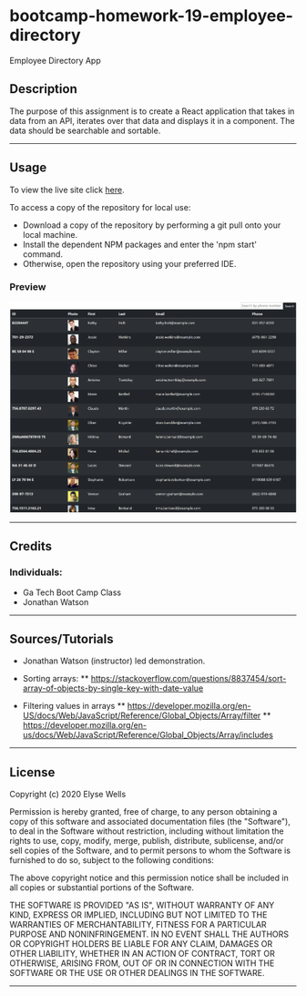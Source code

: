 

# bootcamp-homework-19-employee-directory
Employee Directory App

## Description

The purpose of this assignment is to create a React application that takes in data from an API, iterates over that data and displays it in a component.  The data should be searchable and sortable.  

---
## Usage

To view the live site click [here](https://ewells89.github.io/bootcamp-homework-19-employee-directory/).

To access a copy of the repository for local use:
* Download a copy of the repository by performing a git pull onto your local machine.
* Install the dependent NPM packages and enter the 'npm start' command.
* Otherwise, open the repository using your preferred IDE.

### Preview
![screenshot](public\screenshot-of-app.png)

---
## Credits

### Individuals:
* Ga Tech Boot Camp Class
* Jonathan Watson

---

## Sources/Tutorials
* Jonathan Watson (instructor) led demonstration.
* Sorting arrays:
** https://stackoverflow.com/questions/8837454/sort-array-of-objects-by-single-key-with-date-value

* Filtering values in arrays
** https://developer.mozilla.org/en-US/docs/Web/JavaScript/Reference/Global_Objects/Array/filter
** https://developer.mozilla.org/en-us/docs/Web/JavaScript/Reference/Global_Objects/Array/includes


---
## License

Copyright (c) 2020 Elyse Wells

Permission is hereby granted, free of charge, to any person obtaining a copy
of this software and associated documentation files (the "Software"), to deal
in the Software without restriction, including without limitation the rights
to use, copy, modify, merge, publish, distribute, sublicense, and/or sell
copies of the Software, and to permit persons to whom the Software is
furnished to do so, subject to the following conditions:

The above copyright notice and this permission notice shall be included in all
copies or substantial portions of the Software.

THE SOFTWARE IS PROVIDED "AS IS", WITHOUT WARRANTY OF ANY KIND, EXPRESS OR
IMPLIED, INCLUDING BUT NOT LIMITED TO THE WARRANTIES OF MERCHANTABILITY,
FITNESS FOR A PARTICULAR PURPOSE AND NONINFRINGEMENT. IN NO EVENT SHALL THE
AUTHORS OR COPYRIGHT HOLDERS BE LIABLE FOR ANY CLAIM, DAMAGES OR OTHER
LIABILITY, WHETHER IN AN ACTION OF CONTRACT, TORT OR OTHERWISE, ARISING FROM,
OUT OF OR IN CONNECTION WITH THE SOFTWARE OR THE USE OR OTHER DEALINGS IN THE
SOFTWARE.

---